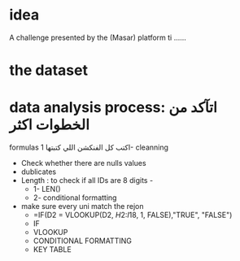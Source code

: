 # idea
A challenge presented by the (Masar) platform ti ......

# the dataset

# data analysis process: اتآكد من الخطوات اكثر

formulas اكتب كل الفنكشن اللي كتبتها
1- cleanning
- Check whether there are nulls values
- dublicates
- Length : to check if all IDs are 8 digits -
  - 1- LEN()
  - 2- conditional formatting 
- make sure every uni match the rejon
  - =IF(D2 = VLOOKUP(D2, $H$2:$I$18, 1, FALSE),"TRUE", "FALSE")
  - IF
  - VLOOKUP
  - CONDITIONAL FORMATTING
  - KEY TABLE
    
  

